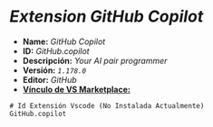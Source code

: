 <!-- Autor: Daniel Benjamin Perez Morales -->
<!-- GitHub: https://github.com/DanielPerezMoralesDev13 -->
<!-- Correo electrónico: danielperezdev@proton.me -->

# ***Extension GitHub Copilot***

- **Name:** *GitHub Copilot*
- **ID:** *GitHub.copilot*
- **Descripción:** *Your AI pair programmer*
- **Versión:** *`1.178.0`*
- **Editor:** *GitHub*
- **[Vínculo de VS Marketplace:](https://marketplace.visualstudio.com/items?itemName=GitHub.copilot "https://marketplace.visualstudio.com/items?itemName=GitHub.copilot")**

```plaintext
# Id Extensión Vscode (No Instalada Actualmente)
GitHub.copilot
```

